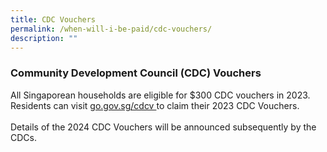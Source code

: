 ```yaml
---
title: CDC Vouchers
permalink: /when-will-i-be-paid/cdc-vouchers/
description: ""
---
```

### Community Development Council (CDC) Vouchers ###


All Singaporean households are eligible for $300 CDC vouchers in 2023. Residents can visit  <a href="https://www.go.gov.sg/cdcv" class="hyperlink">go.gov.sg/cdcv </a> to claim their 2023 CDC Vouchers. <br><br> Details of the 2024 CDC Vouchers will be announced subsequently by the CDCs.